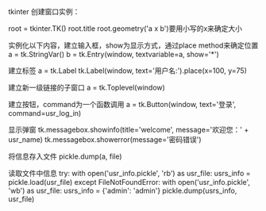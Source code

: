 tkinter 创建窗口实例：

root = tkinter.TK()
root.title
root.geometry('a x b')要用小写的x来确定大小


实例化以下内容，建立输入框，show为显示方式，通过place method来确定位置
a = tk.StringVar()
b = tk.Entry(window, textvariable=a, show='*')

建立标签
a = tk.Label 
tk.Label(window, text='用户名:').place(x=100, y=75)

建立新一级链接的子窗口
a = tk.Toplevel(window)

建立按钮，command为一个函数调用
a = tk.Button(window, text='登录', command=usr_log_in)

显示弹窗
tk.messagebox.showinfo(title='welcome', message='欢迎您：' + usr_name)
tk.messagebox.showerror(message='密码错误')

将信息存入文件
pickle.dump(a, file)

读取文件中信息
    try:
        with open('usr_info.pickle', 'rb') as usr_file:
            usrs_info = pickle.load(usr_file)
    except FileNotFoundError:
        with open('usr_info.pickle', 'wb') as usr_file:
            usrs_info = {'admin': 'admin'}
            pickle.dump(usrs_info, usr_file)
            
            
       
